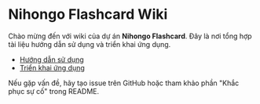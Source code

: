 # Nihongo Flashcard Wiki

Chào mừng đến với wiki của dự án **Nihongo Flashcard**. Đây là nơi tổng hợp tài liệu hướng dẫn sử dụng và triển khai ứng dụng.

- [Hướng dẫn sử dụng](Usage.md)
- [Triển khai ứng dụng](Deployment.md)

Nếu gặp vấn đề, hãy tạo issue trên GitHub hoặc tham khảo phần "Khắc phục sự cố" trong README.
